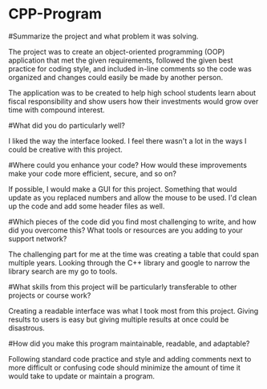 # CPP-Program

#Summarize the project and what problem it was solving.

  The project was to create an object-oriented programming (OOP) application that met the given requirements, followed the given best practice for coding style, and included in-line comments so the code was organized and changes could easily be made by another person.

  The application was to be created to help high school students learn about fiscal responsibility and show users how their investments would grow over time with compound interest.

#What did you do particularly well?

  I liked the way the interface looked. I feel there wasn't a lot in the ways I could be creative with this project.

#Where could you enhance your code? How would these improvements make your code more efficient, secure, and so on?

  If possible, I would make a GUI for this project. Something that would update as you replaced numbers and allow the mouse to be used. I'd clean up the code and add some header files as well.


#Which pieces of the code did you find most challenging to write, and how did you overcome this? What tools or resources are you adding to your support network?

  The challenging part for me at the time was creating a table that could span multiple years. Looking through the C++ library and google to narrow the library search are my go to tools.


#What skills from this project will be particularly transferable to other projects or course work?

  Creating a readable interface was what I took most from this project. Giving results to users is easy but giving multiple results at once could be disastrous.


#How did you make this program maintainable, readable, and adaptable?

  Following standard code practice and style and adding comments next to more difficult or confusing code should minimize the amount of time it would take to update or maintain a program.


